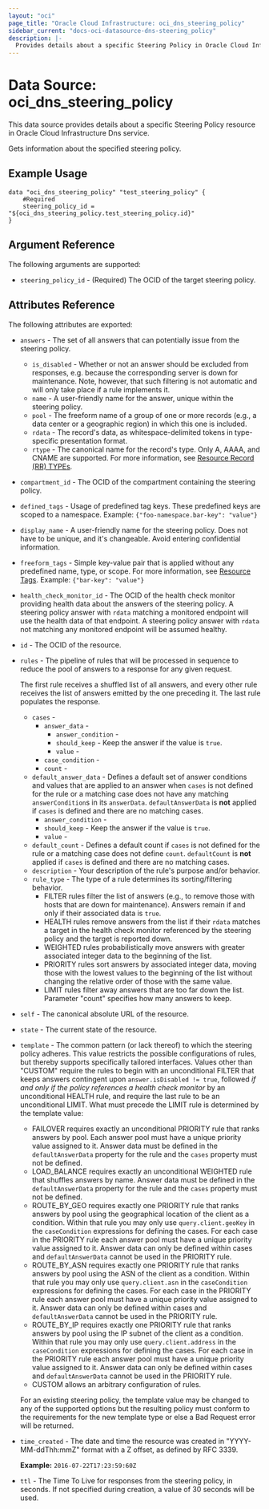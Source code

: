 ```yaml
---
layout: "oci"
page_title: "Oracle Cloud Infrastructure: oci_dns_steering_policy"
sidebar_current: "docs-oci-datasource-dns-steering_policy"
description: |-
  Provides details about a specific Steering Policy in Oracle Cloud Infrastructure Dns service
---
```


# Data Source: oci_dns_steering_policy
This data source provides details about a specific Steering Policy resource in Oracle Cloud Infrastructure Dns service.

Gets information about the specified steering policy.


## Example Usage

```hcl
data "oci_dns_steering_policy" "test_steering_policy" {
	#Required
	steering_policy_id = "${oci_dns_steering_policy.test_steering_policy.id}"
}
```

## Argument Reference

The following arguments are supported:

* `steering_policy_id` - (Required) The OCID of the target steering policy.


## Attributes Reference

The following attributes are exported:

* `answers` - The set of all answers that can potentially issue from the steering policy. 
	* `is_disabled` - Whether or not an answer should be excluded from responses, e.g. because the corresponding server is down for maintenance. Note, however, that such filtering is not automatic and will only take place if a rule implements it. 
	* `name` - A user-friendly name for the answer, unique within the steering policy.
	* `pool` - The freeform name of a group of one or more records (e.g., a data center or a geographic region) in which this one is included. 
	* `rdata` - The record's data, as whitespace-delimited tokens in type-specific presentation format. 
	* `rtype` - The canonical name for the record's type. Only A, AAAA, and CNAME are supported. For more information, see [Resource Record (RR) TYPEs](https://www.iana.org/assignments/dns-parameters/dns-parameters.xhtml#dns-parameters-4). 
* `compartment_id` - The OCID of the compartment containing the steering policy.
* `defined_tags` - Usage of predefined tag keys. These predefined keys are scoped to a namespace. Example: `{"foo-namespace.bar-key": "value"}` 
* `display_name` - A user-friendly name for the steering policy. Does not have to be unique, and it's changeable. Avoid entering confidential information. 
* `freeform_tags` - Simple key-value pair that is applied without any predefined name, type, or scope. For more information, see [Resource Tags](https://docs.cloud.oracle.com/iaas/Content/General/Concepts/resourcetags.htm). Example: `{"bar-key": "value"}` 
* `health_check_monitor_id` - The OCID of the health check monitor providing health data about the answers of the steering policy. A steering policy answer with `rdata` matching a monitored endpoint will use the health data of that endpoint. A steering policy answer with `rdata` not matching any monitored endpoint will be assumed healthy. 
* `id` - The OCID of the resource.
* `rules` - The pipeline of rules that will be processed in sequence to reduce the pool of answers to a response for any given request.

	The first rule receives a shuffled list of all answers, and every other rule receives the list of answers emitted by the one preceding it. The last rule populates the response. 
	* `cases` - 
		* `answer_data` - 
			* `answer_condition` - 
			* `should_keep` - Keep the answer if the value is `true`.
			* `value` - 
		* `case_condition` - 
		* `count` - 
	* `default_answer_data` - Defines a default set of answer conditions and values that are applied to an answer when `cases` is not defined for the rule or a matching case does not have any matching `answerCondition`s in its `answerData`. `defaultAnswerData` is **not** applied if `cases` is defined and there are no matching cases. 
		* `answer_condition` - 
		* `should_keep` - Keep the answer if the value is `true`.
		* `value` - 
	* `default_count` - Defines a default count if `cases` is not defined for the rule or a matching case does not define `count`. `defaultCount` is **not** applied if `cases` is defined and there are no matching cases. 
	* `description` - Your description of the rule's purpose and/or behavior.
	* `rule_type` - The type of a rule determines its sorting/filtering behavior.
		* FILTER rules filter the list of answers (e.g., to remove those with hosts that are down for maintenance). Answers remain if and only if their associated data is `true`.
		* HEALTH rules remove answers from the list if their `rdata` matches a target in the health check monitor referenced by the steering policy and the target is reported down.
		* WEIGHTED rules probabilistically move answers with greater associated integer data to the beginning of the list.
		* PRIORITY rules sort answers by associated integer data, moving those with the lowest values to the beginning of the list without changing the relative order of those with the same value.
		* LIMIT rules filter away answers that are too far down the list. Parameter "count" specifies how many answers to keep. 
* `self` - The canonical absolute URL of the resource.
* `state` - The current state of the resource.
* `template` - The common pattern (or lack thereof) to which the steering policy adheres. This value restricts the possible configurations of rules, but thereby supports specifically tailored interfaces. Values other than "CUSTOM" require the rules to begin with an unconditional FILTER that keeps answers contingent upon `answer.isDisabled != true`, followed _if and only if the policy references a health check monitor_ by an unconditional HEALTH rule, and require the last rule to be an unconditional LIMIT. What must precede the LIMIT rule is determined by the template value:
	* FAILOVER requires exactly an unconditional PRIORITY rule that ranks answers by pool. Each answer pool must have a unique priority value assigned to it. Answer data must be defined in the `defaultAnswerData` property for the rule and the `cases` property must not be defined.
	* LOAD_BALANCE requires exactly an unconditional WEIGHTED rule that shuffles answers by name. Answer data must be defined in the `defaultAnswerData` property for the rule and the `cases` property must not be defined.
	* ROUTE_BY_GEO requires exactly one PRIORITY rule that ranks answers by pool using the geographical location of the client as a condition. Within that rule you may only use `query.client.geoKey` in the `caseCondition` expressions for defining the cases. For each case in the PRIORITY rule each answer pool must have a unique priority value assigned to it. Answer data can only be defined within cases and `defaultAnswerData` cannot be used in the PRIORITY rule.
	* ROUTE_BY_ASN requires exactly one PRIORITY rule that ranks answers by pool using the ASN of the client as a condition. Within that rule you may only use `query.client.asn` in the `caseCondition` expressions for defining the cases. For each case in the PRIORITY rule each answer pool must have a unique priority value assigned to it. Answer data can only be defined within cases and `defaultAnswerData` cannot be used in the PRIORITY rule.
	* ROUTE_BY_IP requires exactly one PRIORITY rule that ranks answers by pool using the IP subnet of the client as a condition. Within that rule you may only use `query.client.address` in the `caseCondition` expressions for defining the cases. For each case in the PRIORITY rule each answer pool must have a unique priority value assigned to it. Answer data can only be defined within cases and `defaultAnswerData` cannot be used in the PRIORITY rule.
	* CUSTOM allows an arbitrary configuration of rules.

	For an existing steering policy, the template value may be changed to any of the supported options but the resulting policy must conform to the requirements for the new template type or else a Bad Request error will be returned. 
* `time_created` - The date and time the resource was created in "YYYY-MM-ddThh:mmZ" format with a Z offset, as defined by RFC 3339.

	**Example:** `2016-07-22T17:23:59:60Z` 
* `ttl` - The Time To Live for responses from the steering policy, in seconds. If not specified during creation, a value of 30 seconds will be used. 

